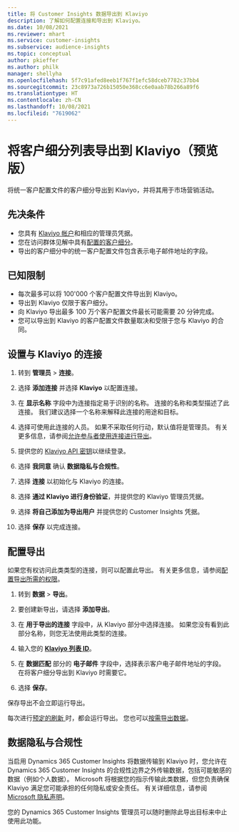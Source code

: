 ```yaml
---
title: 将 Customer Insights 数据导出到 Klaviyo
description: 了解如何配置连接和导出到 Klaviyo。
ms.date: 10/08/2021
ms.reviewer: mhart
ms.service: customer-insights
ms.subservice: audience-insights
ms.topic: conceptual
author: pkieffer
ms.author: philk
manager: shellyha
ms.openlocfilehash: 5f7c91afed8eeb1f767f1efc58dceb7782c37bb4
ms.sourcegitcommit: 23c8973a726b15050e368cc6e0aab78b266a89f6
ms.translationtype: HT
ms.contentlocale: zh-CN
ms.lasthandoff: 10/08/2021
ms.locfileid: "7619062"
---
```

# <a name="export-segment-lists-to-klaviyo-preview"></a>将客户细分列表导出到 Klaviyo（预览版）

将统一客户配置文件的客户细分导出到 Klaviyo，并将其用于市场营销活动。

## <a name="prerequisites"></a>先决条件

-   您具有 [Klaviyo 帐户](https://www.klaviyo.com/)和相应的管理员凭据。
-   您在访问群体见解中具有[配置的客户细分](segments.md)。
-   导出的客户细分中的统一客户配置文件包含表示电子邮件地址的字段。

## <a name="known-limitations"></a>已知限制

- 每次最多可以将 100'000 个客户配置文件导出到 Klaviyo。
- 导出到 Klaviyo 仅限于客户细分。
- 向 Klaviyo 导出最多 100 万个客户配置文件最长可能需要 20 分钟完成。 
- 您可以导出到 Klaviyo 的客户配置文件数量取决和受限于您与 Klaviyo 的合同。

## <a name="set-up-connection-to-klaviyo"></a>设置与 Klaviyo 的连接

1. 转到 **管理员** > **连接**。

1. 选择 **添加连接** 并选择 **Klaviyo** 以配置连接。

1. 在 **显示名称** 字段中为连接指定易于识别的名称。 连接的名称和类型描述了此连接。 我们建议选择一个名称来解释此连接的用途和目标。

1. 选择可使用此连接的人员。 如果不采取任何行动，默认值将是管理员。 有关更多信息，请参阅[允许参与者使用连接进行导出](connections.md#allow-contributors-to-use-a-connection-for-exports)。

1. 提供您的 [Klaviyo API 密钥](https://help.klaviyo.com/hc/articles/115005062267-How-to-Manage-Your-Account-s-API-Keys)以继续登录。 

1. 选择 **我同意** 确认 **数据隐私与合规性**。

1. 选择 **连接** 以初始化与 Klaviyo 的连接。

1. 选择 **通过 Klaviyo 进行身份验证**，并提供您的 Klaviyo 管理员凭据。

1. 选择 **将自己添加为导出用户** 并提供您的 Customer Insights 凭据。

1. 选择 **保存** 以完成连接。

## <a name="configure-an-export"></a>配置导出

如果您有权访问此类类型的连接，则可以配置此导出。 有关更多信息，请参阅[配置导出所需的权限](export-destinations.md#set-up-a-new-export)。

1. 转到 **数据** > **导出**。

1. 要创建新导出，请选择 **添加导出**。

1. 在 **用于导出的连接** 字段中，从 Klaviyo 部分中选择连接。 如果您没有看到此部分名称，则您无法使用此类型的连接。

1. 输入您的 [**Klaviyo 列表 ID**](https://help.klaviyo.com/hc/articles/115005078647-How-to-Find-a-List-ID)。     

3. 在 **数据匹配** 部分的 **电子邮件** 字段中，选择表示客户电子邮件地址的字段。 在将客户细分导出到 Klaviyo 时需要它。

1. 选择 **保存**。

保存导出不会立即运行导出。

每次进行[预定的刷新 ](system.md#schedule-tab)时，都会运行导出。 您也可以[按需导出数据](export-destinations.md#run-exports-on-demand)。 


## <a name="data-privacy-and-compliance"></a>数据隐私与合规性

当启用 Dynamics 365 Customer Insights 将数据传输到 Klaviyo 时，您允许在 Dynamics 365 Customer Insights 的合规性边界之外传输数据，包括可能敏感的数据（例如个人数据）。 Microsoft 将根据您的指示传输此类数据，但您负责确保 Klaviyo 满足您可能承担的任何隐私或安全责任。 有关详细信息，请参阅 [Microsoft 隐私声明](https://go.microsoft.com/fwlink/?linkid=396732)。

您的 Dynamics 365 Customer Insights 管理员可以随时删除此导出目标来中止使用此功能。
